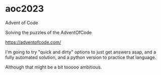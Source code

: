# aoc2023
Advent of Code

Solving the puzzles of the AdventOfCode 

https://adventofcode.com/

I'm going to try "quick and dirty" options to just get answers asap, and a fully automated solution, and a python version to practice that language. 

Although that might be a bit tooooo ambitious.

